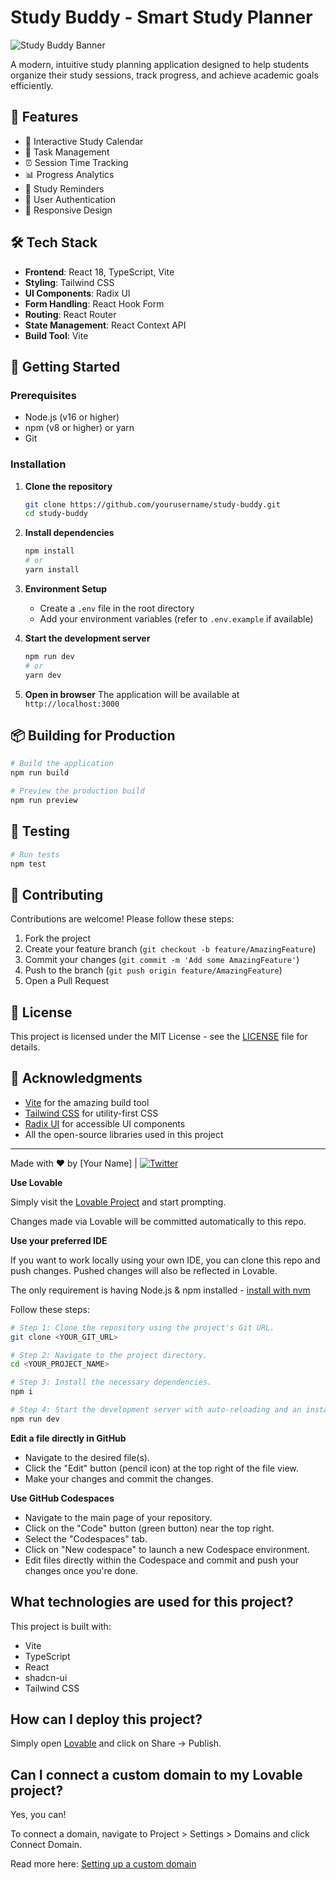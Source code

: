 # Study Buddy - Smart Study Planner

![Study Buddy Banner](./public/study-banner.jpg)

A modern, intuitive study planning application designed to help students organize their study sessions, track progress, and achieve academic goals efficiently.

## 🚀 Features

- 📅 Interactive Study Calendar
- 🎯 Task Management
- ⏰ Session Time Tracking
- 📊 Progress Analytics
- 🔔 Study Reminders
- 🔐 User Authentication
- 📱 Responsive Design

## 🛠️ Tech Stack

- **Frontend**: React 18, TypeScript, Vite
- **Styling**: Tailwind CSS
- **UI Components**: Radix UI
- **Form Handling**: React Hook Form
- **Routing**: React Router
- **State Management**: React Context API
- **Build Tool**: Vite

## 🚀 Getting Started

### Prerequisites

- Node.js (v16 or higher)
- npm (v8 or higher) or yarn
- Git

### Installation

1. **Clone the repository**
   ```bash
   git clone https://github.com/yourusername/study-buddy.git
   cd study-buddy
   ```

2. **Install dependencies**
   ```bash
   npm install
   # or
   yarn install
   ```

3. **Environment Setup**
   - Create a `.env` file in the root directory
   - Add your environment variables (refer to `.env.example` if available)

4. **Start the development server**
   ```bash
   npm run dev
   # or
   yarn dev
   ```

5. **Open in browser**
   The application will be available at `http://localhost:3000`

## 📦 Building for Production

```bash
# Build the application
npm run build

# Preview the production build
npm run preview
```

## 🧪 Testing

```bash
# Run tests
npm test
```

## 🤝 Contributing

Contributions are welcome! Please follow these steps:

1. Fork the project
2. Create your feature branch (`git checkout -b feature/AmazingFeature`)
3. Commit your changes (`git commit -m 'Add some AmazingFeature'`)
4. Push to the branch (`git push origin feature/AmazingFeature`)
5. Open a Pull Request

## 📄 License

This project is licensed under the MIT License - see the [LICENSE](LICENSE) file for details.

## 🙏 Acknowledgments

- [Vite](https://vitejs.dev/) for the amazing build tool
- [Tailwind CSS](https://tailwindcss.com/) for utility-first CSS
- [Radix UI](https://www.radix-ui.com/) for accessible UI components
- All the open-source libraries used in this project

---

Made with ❤️ by [Your Name] | [![Twitter](https://img.shields.io/twitter/url?style=social&url=https%3A%2F%2Ftwitter.com%2Fyourusername)](https://twitter.com/yourusername)

**Use Lovable**

Simply visit the [Lovable Project](https://lovable.dev/projects/cfaf586e-0312-4e7f-a143-9bdea2c8afe4) and start prompting.

Changes made via Lovable will be committed automatically to this repo.

**Use your preferred IDE**

If you want to work locally using your own IDE, you can clone this repo and push changes. Pushed changes will also be reflected in Lovable.

The only requirement is having Node.js & npm installed - [install with nvm](https://github.com/nvm-sh/nvm#installing-and-updating)

Follow these steps:

```sh
# Step 1: Clone the repository using the project's Git URL.
git clone <YOUR_GIT_URL>

# Step 2: Navigate to the project directory.
cd <YOUR_PROJECT_NAME>

# Step 3: Install the necessary dependencies.
npm i

# Step 4: Start the development server with auto-reloading and an instant preview.
npm run dev
```

**Edit a file directly in GitHub**

- Navigate to the desired file(s).
- Click the "Edit" button (pencil icon) at the top right of the file view.
- Make your changes and commit the changes.

**Use GitHub Codespaces**

- Navigate to the main page of your repository.
- Click on the "Code" button (green button) near the top right.
- Select the "Codespaces" tab.
- Click on "New codespace" to launch a new Codespace environment.
- Edit files directly within the Codespace and commit and push your changes once you're done.

## What technologies are used for this project?

This project is built with:

- Vite
- TypeScript
- React
- shadcn-ui
- Tailwind CSS

## How can I deploy this project?

Simply open [Lovable](https://lovable.dev/projects/cfaf586e-0312-4e7f-a143-9bdea2c8afe4) and click on Share -> Publish.

## Can I connect a custom domain to my Lovable project?

Yes, you can!

To connect a domain, navigate to Project > Settings > Domains and click Connect Domain.

Read more here: [Setting up a custom domain](https://docs.lovable.dev/tips-tricks/custom-domain#step-by-step-guide)
